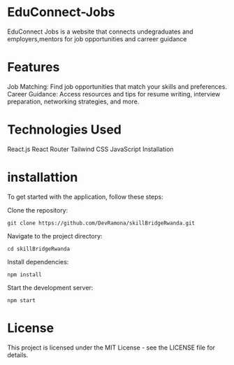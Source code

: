 # EduConnect-Jobs
EduConnect Jobs is a website that connects undegraduates and employers,mentors for job opportunities and carreer guidance
#  Features
Job Matching: Find job opportunities that match your skills and preferences.
    Career Guidance: Access resources and tips for resume writing, interview preparation, networking strategies, and more.
#  Technologies Used
React.js
    React Router
    Tailwind CSS
    JavaScript
    Installation

#  installattion
To get started with the application, follow these steps:

Clone the repository:

    git clone https://github.com/DevRamona/skillBridgeRwanda.git

Navigate to the project directory:

    cd skillBridgeRwanda

Install dependencies:

    npm install

Start the development server:

    npm start
   
  # License
This project is licensed under the MIT License - see the LICENSE file for details.

    



    

